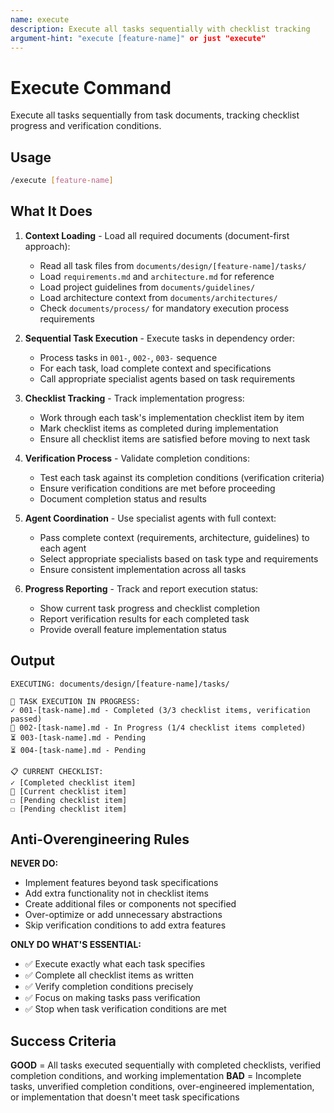 ```yaml
---
name: execute
description: Execute all tasks sequentially with checklist tracking
argument-hint: "execute [feature-name]" or just "execute"
---
```


# Execute Command

Execute all tasks sequentially from task documents, tracking checklist progress and verification conditions.

## Usage

```bash
/execute [feature-name]
```

## What It Does

1. **Context Loading** - Load all required documents (document-first approach):
   - Read all task files from `documents/design/[feature-name]/tasks/`
   - Load `requirements.md` and `architecture.md` for reference
   - Load project guidelines from `documents/guidelines/`
   - Load architecture context from `documents/architectures/`
   - Check `documents/process/` for mandatory execution process requirements

2. **Sequential Task Execution** - Execute tasks in dependency order:
   - Process tasks in `001-`, `002-`, `003-` sequence
   - For each task, load complete context and specifications
   - Call appropriate specialist agents based on task requirements

3. **Checklist Tracking** - Track implementation progress:
   - Work through each task's implementation checklist item by item
   - Mark checklist items as completed during implementation
   - Ensure all checklist items are satisfied before moving to next task

4. **Verification Process** - Validate completion conditions:
   - Test each task against its completion conditions (verification criteria)
   - Ensure verification conditions are met before proceeding
   - Document completion status and results

5. **Agent Coordination** - Use specialist agents with full context:
   - Pass complete context (requirements, architecture, guidelines) to each agent
   - Select appropriate specialists based on task type and requirements
   - Ensure consistent implementation across all tasks

6. **Progress Reporting** - Track and report execution status:
   - Show current task progress and checklist completion
   - Report verification results for each completed task
   - Provide overall feature implementation status

## Output

```text
EXECUTING: documents/design/[feature-name]/tasks/

🚀 TASK EXECUTION IN PROGRESS:
✓ 001-[task-name].md - Completed (3/3 checklist items, verification passed)
🔄 002-[task-name].md - In Progress (1/4 checklist items completed)
⏳ 003-[task-name].md - Pending
⏳ 004-[task-name].md - Pending

📋 CURRENT CHECKLIST:
✓ [Completed checklist item]
🔄 [Current checklist item]
☐ [Pending checklist item]
☐ [Pending checklist item]
```

## Anti-Overengineering Rules

**NEVER DO:**
- Implement features beyond task specifications
- Add extra functionality not in checklist items
- Create additional files or components not specified
- Over-optimize or add unnecessary abstractions
- Skip verification conditions to add extra features

**ONLY DO WHAT'S ESSENTIAL:**
- ✅ Execute exactly what each task specifies
- ✅ Complete all checklist items as written
- ✅ Verify completion conditions precisely
- ✅ Focus on making tasks pass verification
- ✅ Stop when task verification conditions are met

## Success Criteria

**GOOD** = All tasks executed sequentially with completed checklists, verified completion conditions, and working implementation
**BAD** = Incomplete tasks, unverified completion conditions, over-engineered implementation, or implementation that doesn't meet task specifications
